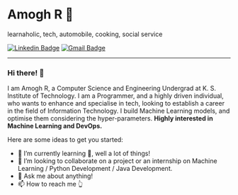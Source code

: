 # Amogh R 👋
learnaholic, tech, automobile, cooking, social service

[![Linkedin Badge](https://img.shields.io/badge/-AmoghR-blue?style=flat-square&logo=Linkedin&logoColor=white&link=www.linkedin.com/in/amogh-r-439654b6)](www.linkedin.com/in/amogh-r-439654b6) 
[![Gmail Badge](https://img.shields.io/badge/-Mail-c14438?style=flat-square&logo=Gmail&logoColor=white&link=mailto:amoghpavan5363@gmail.com)](amoghpavan5363@gmail.com)

---
### Hi there! 👋

I am Amogh R, a Computer Science and Engineering Undergrad at K. S. Institute of Technology. I am a Programmer, and a highly driven individual, who wants to enhance and specialise in tech, looking to establish a career in the field of Information Technology. I build Machine Learning models, and optimise them considering the hyper-parameters. **Highly interested in Machine Learning and DevOps.**

Here are some ideas to get you started:

- 🌱 I’m currently learning 🤔, well a lot of things!
- 👯 I’m looking to collaborate on a project or an internship on Machine Learning / Python Development / Java Development.
- 💬 Ask me about anything!
- 📫 How to reach me 👆


